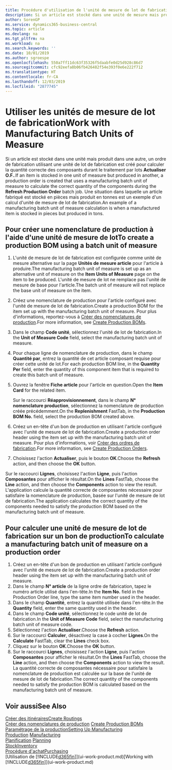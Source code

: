 ```yaml
---
title: Procédure d'utilisation de l'unité de mesure de lot de fabrication | Microsoft Docs
description: Si un article est stocké dans une unité de mesure mais produit dans une autre, le bon de production doit utiliser une unité de mesure de lot de fabrication pour calculer la quantité correcte des composantes. Une situation dans laquelle un article fabriqué est stocké en pièces mais produit en tonnes est un exemple d'un calcul d'unité de mesure de lot de fabrication.
author: SorenGP
ms.service: dynamics365-business-central
ms.topic: article
ms.devlang: na
ms.tgt_pltfrm: na
ms.workload: na
ms.search.keywords: ''
ms.date: 10/01/2019
ms.author: sgroespe
ms.openlocfilehash: 550a7ff11dc63f35326f5daabfe0d25d928c86d7
ms.sourcegitcommit: cfc92eefa8b06fb426482f54e393f0e6e222f712
ms.translationtype: HT
ms.contentlocale: fr-CA
ms.lasthandoff: 12/03/2019
ms.locfileid: "2877745"
---
```

# <a name="work-with-manufacturing-batch-units-of-measure"></a><span data-ttu-id="17aca-104">Utiliser les unités de mesure de lot de fabrication</span><span class="sxs-lookup"><span data-stu-id="17aca-104">Work with Manufacturing Batch Units of Measure</span></span>
<span data-ttu-id="17aca-105">Si un article est stocké dans une unité mais produit dans une autre, un ordre de fabrication utilisant une unité de lot de fabrication est créé pour calculer la quantité correcte des composants durant le traitement par lots **Actualiser O.F.**.</span><span class="sxs-lookup"><span data-stu-id="17aca-105">If an item is stocked in one unit of measure but produced in another, a production order is created that uses a manufacturing batch unit of measure to calculate the correct quantity of the components during the **Refresh Production Order** batch job.</span></span> <span data-ttu-id="17aca-106">Une situation dans laquelle un article fabriqué est stocké en pièces mais produit en tonnes est un exemple d'un calcul d'unité de mesure de lot de fabrication.</span><span class="sxs-lookup"><span data-stu-id="17aca-106">An example of a manufacturing batch unit of measure calculation is when a manufactured item is stocked in pieces but produced in tons.</span></span>  

## <a name="to-create-a-production-bom-using-a-batch-unit-of-measure"></a><span data-ttu-id="17aca-107">Pour créer une nomenclature de production à l'aide d'une unité de mesure de lot</span><span class="sxs-lookup"><span data-stu-id="17aca-107">To create a production BOM using a batch unit of measure</span></span>  
1.  <span data-ttu-id="17aca-108">L'unité de mesure de lot de fabrication est configurée comme unité de mesure alternative sur la page **Unités de mesure article** pour l'article à produire.</span><span class="sxs-lookup"><span data-stu-id="17aca-108">The manufacturing batch unit of measure is set up as an alternative unit of measure on the **Item Units of Measure** page on the item to be produced.</span></span> <span data-ttu-id="17aca-109">L'unité de mesure de lot ne remplace pas l'unité de mesure de base pour l'article.</span><span class="sxs-lookup"><span data-stu-id="17aca-109">The batch unit of measure will not replace the base unit of measure on the item.</span></span>  
2.  <span data-ttu-id="17aca-110">Créez une nomenclature de production pour l'article configuré avec l'unité de mesure de lot de fabrication.</span><span class="sxs-lookup"><span data-stu-id="17aca-110">Create a production BOM for the item set up with the manufacturing batch unit of measure.</span></span> <span data-ttu-id="17aca-111">Pour plus d'informations, reportez-vous à [Créer des nomenclatures de production](production-how-to-create-production-boms.md).</span><span class="sxs-lookup"><span data-stu-id="17aca-111">For more information, see [Create Production BOMs](production-how-to-create-production-boms.md).</span></span>  
3.  <span data-ttu-id="17aca-112">Dans le champ **Code unité**, sélectionnez l'unité de lot de fabrication.</span><span class="sxs-lookup"><span data-stu-id="17aca-112">In the **Unit of Measure Code** field, select the manufacturing batch unit of measure.</span></span>  
4.  <span data-ttu-id="17aca-113">Pour chaque ligne de nomenclature de production, dans le champ **Quantité par**, entrez la quantité de cet article composant requise pour créer cette unité de lot.</span><span class="sxs-lookup"><span data-stu-id="17aca-113">For each production BOM line, in the **Quantity Per** field, enter the quantity of this component item that is required to create this batch unit of measure.</span></span>  
5.  <span data-ttu-id="17aca-114">Ouvrez la fenêtre **Fiche article** pour l'article en question.</span><span class="sxs-lookup"><span data-stu-id="17aca-114">Open the **Item Card** for the related item.</span></span>  

    <span data-ttu-id="17aca-115">Sur le raccourci **Réapprovisionnement**, dans le champ **N° nomenclature production**, sélectionnez la nomenclature de production créée précédemment.</span><span class="sxs-lookup"><span data-stu-id="17aca-115">On the **Replenishment** FastTab, in the **Production BOM No.** field, select the production BOM created above.</span></span>  
6.  <span data-ttu-id="17aca-116">Créez un en-tête d'un bon de production en utilisant l'article configuré avec l'unité de mesure de lot de fabrication.</span><span class="sxs-lookup"><span data-stu-id="17aca-116">Create a production order header using the item set up with the manufacturing batch unit of measure.</span></span> <span data-ttu-id="17aca-117">Pour plus d'informations, voir [Créer des ordres de fabrication](production-how-to-create-production-orders.md).</span><span class="sxs-lookup"><span data-stu-id="17aca-117">For more information, see [Create Production Orders](production-how-to-create-production-orders.md).</span></span>  
7.  <span data-ttu-id="17aca-118">Choisissez l'action **Actualiser**, puis le bouton **OK**.</span><span class="sxs-lookup"><span data-stu-id="17aca-118">Choose the **Refresh** action, and then choose  the **OK** button.</span></span>  

<span data-ttu-id="17aca-119">Sur le raccourci **Lignes**, choisissez l'action **Ligne**, puis l'action **Composantes** pour afficher le résultat.</span><span class="sxs-lookup"><span data-stu-id="17aca-119">On the **Lines** FastTab, choose the **Line** action, and then choose the **Components** action to view the result.</span></span> <span data-ttu-id="17aca-120">L'application calcule la quantité correcte de composantes nécessaire pour satisfaire la nomenclature de production, basée sur l'unité de mesure de lot de fabrication.</span><span class="sxs-lookup"><span data-stu-id="17aca-120">The application calculates the correct quantity of the components needed to satisfy the production BOM based on the manufacturing batch unit of measure.</span></span>  

## <a name="to-calculate-a-manufacturing-batch-unit-of-measure-on-a-production-order"></a><span data-ttu-id="17aca-121">Pour calculer une unité de mesure de lot de fabrication sur un bon de production</span><span class="sxs-lookup"><span data-stu-id="17aca-121">To calculate a manufacturing batch unit of measure on a production order</span></span>  
1.  <span data-ttu-id="17aca-122">Créez un en-tête d'un bon de production en utilisant l'article configuré avec l'unité de mesure de lot de fabrication.</span><span class="sxs-lookup"><span data-stu-id="17aca-122">Create a production order header using the item set up with the manufacturing batch unit of measure.</span></span>  
2.  <span data-ttu-id="17aca-123">Dans le champ **N° article** de la ligne ordre de fabrication, tapez le numéro article utilisé dans l'en-tête.</span><span class="sxs-lookup"><span data-stu-id="17aca-123">In the **Item No.** field in the Production Order line, type the same item number used in the header.</span></span>  
3.  <span data-ttu-id="17aca-124">Dans le champ **Quantité**, entrez la quantité utilisée dans l'en-tête.</span><span class="sxs-lookup"><span data-stu-id="17aca-124">In the **Quantity** field, enter the same quantity used in the header.</span></span>  
4.  <span data-ttu-id="17aca-125">Dans le champ **Code unité**, sélectionnez le code unité de lot de fabrication.</span><span class="sxs-lookup"><span data-stu-id="17aca-125">In the **Unit of Measure Code** field, select the manufacturing batch unit of measure code.</span></span>  
5.  <span data-ttu-id="17aca-126">Sélectionnez l'action **Actualiser**.</span><span class="sxs-lookup"><span data-stu-id="17aca-126">Choose the **Refresh** action.</span></span>
6.  <span data-ttu-id="17aca-127">Sur le raccourci **Calculer**, désactivez la case à cocher **Lignes**.</span><span class="sxs-lookup"><span data-stu-id="17aca-127">On the **Calculate** FastTab, clear the **Lines** check box.</span></span>  
7.  <span data-ttu-id="17aca-128">Cliquez sur le bouton **OK**.</span><span class="sxs-lookup"><span data-stu-id="17aca-128">Choose the **OK** button.</span></span>  
8.  <span data-ttu-id="17aca-129">Sur le raccourci **Lignes**, choisissez l'action **Ligne**, puis l'action **Composantes** pour afficher le résultat.</span><span class="sxs-lookup"><span data-stu-id="17aca-129">On the **Lines** FastTab, choose the **Line** action, and then choose the **Components** action to view the result.</span></span> <span data-ttu-id="17aca-130">La quantité correcte de composantes nécessaire pour satisfaire la nomenclature de production est calculée sur la base de l'unité de mesure de lot de fabrication.</span><span class="sxs-lookup"><span data-stu-id="17aca-130">The correct quantity of the components needed to satisfy the production BOM is calculated based on the manufacturing batch unit of measure.</span></span>  

## <a name="see-also"></a><span data-ttu-id="17aca-131">Voir aussi</span><span class="sxs-lookup"><span data-stu-id="17aca-131">See Also</span></span>  
[<span data-ttu-id="17aca-132">Créer des itinéraires</span><span class="sxs-lookup"><span data-stu-id="17aca-132">Create Routings</span></span>](production-how-to-create-routings.md)  
<span data-ttu-id="17aca-133">[Créer des nomenclatures de production](production-how-to-create-production-boms.md)   </span><span class="sxs-lookup"><span data-stu-id="17aca-133">[Create Production BOMs](production-how-to-create-production-boms.md)   </span></span>  
[<span data-ttu-id="17aca-134">Paramétrage de la production</span><span class="sxs-lookup"><span data-stu-id="17aca-134">Setting Up Manufacturing</span></span>](production-configure-production-processes.md)  
<span data-ttu-id="17aca-135">[Production](production-manage-manufacturing.md)  </span><span class="sxs-lookup"><span data-stu-id="17aca-135">[Manufacturing](production-manage-manufacturing.md)  </span></span>  
<span data-ttu-id="17aca-136">[Planification](production-planning.md) </span><span class="sxs-lookup"><span data-stu-id="17aca-136">[Planning](production-planning.md) </span></span>  
[<span data-ttu-id="17aca-137">Stock</span><span class="sxs-lookup"><span data-stu-id="17aca-137">Inventory</span></span>](inventory-manage-inventory.md)  
[<span data-ttu-id="17aca-138">Procédure d'achat</span><span class="sxs-lookup"><span data-stu-id="17aca-138">Purchasing</span></span>](purchasing-manage-purchasing.md)  
<span data-ttu-id="17aca-139">[Utilisation de [!INCLUDE[d365fin](includes/d365fin_md.md)]](ui-work-product.md)</span><span class="sxs-lookup"><span data-stu-id="17aca-139">[Working with [!INCLUDE[d365fin](includes/d365fin_md.md)]](ui-work-product.md)</span></span>  
